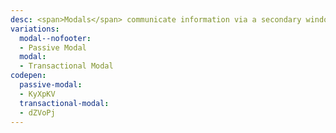 ```yaml
---
desc: <span>Modals</span> communicate information via a secondary window and allow the user to maintain the context of a particular task. Use Modals sparingly because they interrupt user workflow.
variations:
  modal--nofooter:
  - Passive Modal
  modal:
  - Transactional Modal
codepen:
  passive-modal:
  - KyXpKV
  transactional-modal:
  - dZVoPj
---
```

